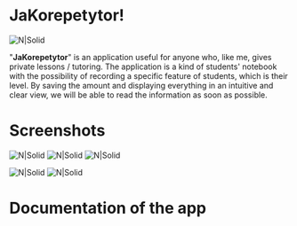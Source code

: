 # JaKorepetytor!

![N|Solid](https://i.imgur.com/urlg6ki.png) 

"**JaKorepetytor**" is an application useful for anyone who, like me, gives private lessons / tutoring. 
The application is a kind of students' notebook with the possibility of recording a specific feature of students, which is their level.
By saving the amount and displaying everything in an intuitive and clear view, we will be able to read the information as soon as possible.

# Screenshots

![N|Solid](https://i.imgur.com/oUAqngz.jpg) ![N|Solid](https://i.imgur.com/dhgl2QQ.jpg) ![N|Solid](https://i.imgur.com/kYEo1hp.jpg)

 ![N|Solid](https://i.imgur.com/HDf3R9z.jpg) ![N|Solid](https://i.imgur.com/5ks5r9s.jpg)

# Documentation of the app

